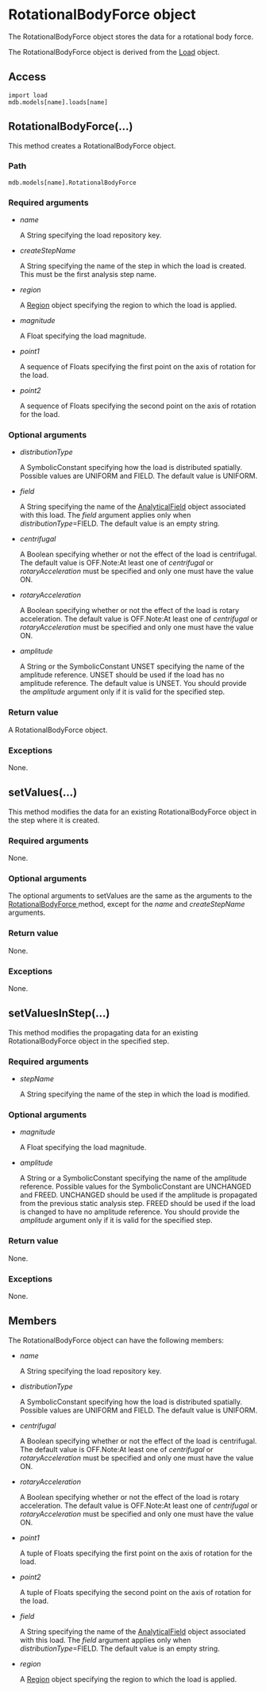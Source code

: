 # RotationalBodyForce object

The RotationalBodyForce object stores the data for a rotational body force.

The RotationalBodyForce object is derived from the [Load](https://help.3ds.com/2022/english/DSSIMULIA_Established/SIMACAEKERRefMap/simaker-c-loadpyc.htm?ContextScope=all) object.

## Access

```
import load
mdb.models[name].loads[name]
```

## RotationalBodyForce(...)



This method creates a RotationalBodyForce object.



### Path

```
mdb.models[name].RotationalBodyForce
```

### Required arguments

- *name*

  A String specifying the load repository key.

- *createStepName*

  A String specifying the name of the step in which the load is created. This must be the first analysis step name.

- *region*

  A [Region](https://help.3ds.com/2022/english/DSSIMULIA_Established/SIMACAEKERRefMap/simaker-c-regionpyc.htm?ContextScope=all) object specifying the region to which the load is applied.

- *magnitude*

  A Float specifying the load magnitude.

- *point1*

  A sequence of Floats specifying the first point on the axis of rotation for the load.

- *point2*

  A sequence of Floats specifying the second point on the axis of rotation for the load.

### Optional arguments

- *distributionType*

  A SymbolicConstant specifying how the load is distributed spatially. Possible values are UNIFORM and FIELD. The default value is UNIFORM.

- *field*

  A String specifying the name of the [AnalyticalField](https://help.3ds.com/2022/english/DSSIMULIA_Established/SIMACAEKERRefMap/simaker-c-analyticalfieldpyc.htm?ContextScope=all) object associated with this load. The *field* argument applies only when *distributionType*=FIELD. The default value is an empty string.

- *centrifugal*

  A Boolean specifying whether or not the effect of the load is centrifugal. The default value is OFF.Note:At least one of *centrifugal* or *rotaryAcceleration* must be specified and only one must have the value ON.

- *rotaryAcceleration*

  A Boolean specifying whether or not the effect of the load is rotary acceleration. The default value is OFF.Note:At least one of *centrifugal* or *rotaryAcceleration* must be specified and only one must have the value ON.

- *amplitude*

  A String or the SymbolicConstant UNSET specifying the name of the amplitude reference. UNSET should be used if the load has no amplitude reference. The default value is UNSET. You should provide the *amplitude* argument only if it is valid for the specified step.

### Return value

A RotationalBodyForce object.

### Exceptions

None.



## setValues(...)



This method modifies the data for an existing RotationalBodyForce object in the step where it is created.



### Required arguments

None.

### Optional arguments

The optional arguments to setValues are the same as the arguments to the [RotationalBodyForce ](https://help.3ds.com/2022/english/DSSIMULIA_Established/SIMACAEKERRefMap/simaker-c-rotationalbodyforcepyc.htm?ContextScope=all#simaker-rotationalbodyforcerotationalbodyforcepyc)method, except for the *name* and *createStepName* arguments.

### Return value

None.

### Exceptions

None.



## setValuesInStep(...)



This method modifies the propagating data for an existing RotationalBodyForce object in the specified step.



### Required arguments

- *stepName*

  A String specifying the name of the step in which the load is modified.

### Optional arguments

- *magnitude*

  A Float specifying the load magnitude.

- *amplitude*

  A String or a SymbolicConstant specifying the name of the amplitude reference. Possible values for the SymbolicConstant are UNCHANGED and FREED. UNCHANGED should be used if the amplitude is propagated from the previous static analysis step. FREED should be used if the load is changed to have no amplitude reference. You should provide the *amplitude* argument only if it is valid for the specified step.

### Return value

None.

### Exceptions

None.



## Members

The RotationalBodyForce object can have the following members:

- *name*

  A String specifying the load repository key.

- *distributionType*

  A SymbolicConstant specifying how the load is distributed spatially. Possible values are UNIFORM and FIELD. The default value is UNIFORM.

- *centrifugal*

  A Boolean specifying whether or not the effect of the load is centrifugal. The default value is OFF.Note:At least one of *centrifugal* or *rotaryAcceleration* must be specified and only one must have the value ON.

- *rotaryAcceleration*

  A Boolean specifying whether or not the effect of the load is rotary acceleration. The default value is OFF.Note:At least one of *centrifugal* or *rotaryAcceleration* must be specified and only one must have the value ON.

- *point1*

  A tuple of Floats specifying the first point on the axis of rotation for the load.

- *point2*

  A tuple of Floats specifying the second point on the axis of rotation for the load.

- *field*

  A String specifying the name of the [AnalyticalField](https://help.3ds.com/2022/english/DSSIMULIA_Established/SIMACAEKERRefMap/simaker-c-analyticalfieldpyc.htm?ContextScope=all) object associated with this load. The *field* argument applies only when *distributionType*=FIELD. The default value is an empty string.

- *region*

  A [Region](https://help.3ds.com/2022/english/DSSIMULIA_Established/SIMACAEKERRefMap/simaker-c-regionpyc.htm?ContextScope=all) object specifying the region to which the load is applied.